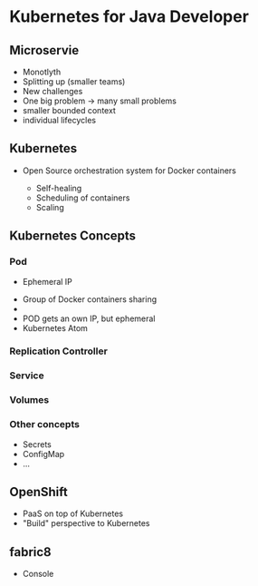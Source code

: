 

# Kubernetes for Java Developer

## Microservie

- Monotlyth
- Splitting up (smaller teams)
- New challenges
- One big problem -> many small problems
- smaller bounded context
- individual lifecycles

## Kubernetes

<ul>
  <li>Open Source orchestration system for Docker containers</li>
  <ul>
    <li>Self-healing</li>
    <li>Scheduling of containers</li>
    <li>Scaling</li>    
  </ul>
</ul>

## Kubernetes Concepts

### Pod

- Ephemeral IP

<ul>
  <li>Group of Docker containers sharing<li>
  <li>POD gets an own IP, but ephemeral</li>
  <li>Kubernetes Atom</li>
  
</ul>

### Replication Controller

### Service

### Volumes

### Other concepts

* Secrets
* ConfigMap
* ...

## OpenShift

* PaaS on top of Kubernetes
* "Build" perspective to Kubernetes

## fabric8

* Console


# 